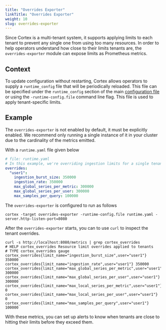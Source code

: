 ```yaml
---
title: "Overrides Exporter"
linkTitle: "Overrides Exporter"
weight: 10
slug: overrides-exporter
---
```


Since Cortex is a multi-tenant system, it supports applying limits to each tenant to prevent
any single one from using too many resources. In order to help operators understand how close
to their limits tenants are, the `overrides-exporter` module can expose limits as Prometheus metrics.

## Context

To update configuration without restarting, Cortex allows operators to supply a `runtime_config`
file that will be periodically reloaded. This file can be specified under the `runtime_config` section
of the main [configuration file](../configuration/arguments.md#runtime-configuration-file) or using the `-runtime-config.file`
command line flag. This file is used to apply tenant-specific limits.

## Example

The `overrides-exporter` is not enabled by default, it must be explicitly enabled. We recommend
only running a single instance of it in your cluster due to the cardinality of the metrics
emitted.

With a `runtime.yaml` file given below

<!-- prettier-ignore-start -->
[embedmd]:# (./overrides-exporter-runtime.yaml)
```yaml
# file: runtime.yaml
# In this example, we're overriding ingestion limits for a single tenant.
overrides:
  "user1":
    ingestion_burst_size: 350000
    ingestion_rate: 350000
    max_global_series_per_metric: 300000
    max_global_series_per_user: 300000
    max_samples_per_query: 100000
```
<!-- prettier-ignore-end -->

The `overrides-exporter` is configured to run as follows

```
cortex -target overrides-exporter -runtime-config.file runtime.yaml -server.http-listen-port=8080
```

After the `overrides-exporter` starts, you can to use `curl` to inspect the tenant overrides.

```text
curl -s http://localhost:8080/metrics | grep cortex_overrides
# HELP cortex_overrides Resource limit overrides applied to tenants
# TYPE cortex_overrides gauge
cortex_overrides{limit_name="ingestion_burst_size",user="user1"} 350000
cortex_overrides{limit_name="ingestion_rate",user="user1"} 350000
cortex_overrides{limit_name="max_global_series_per_metric",user="user1"} 300000
cortex_overrides{limit_name="max_global_series_per_user",user="user1"} 300000
cortex_overrides{limit_name="max_local_series_per_metric",user="user1"} 0
cortex_overrides{limit_name="max_local_series_per_user",user="user1"} 0
cortex_overrides{limit_name="max_samples_per_query",user="user1"} 100000
```

With these metrics, you can set up alerts to know when tenants are close to hitting their limits
before they exceed them.
